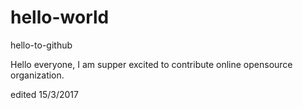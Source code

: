# hello-world
hello-to-github

Hello everyone, I am supper excited to contribute online opensource organization.

edited 15/3/2017
